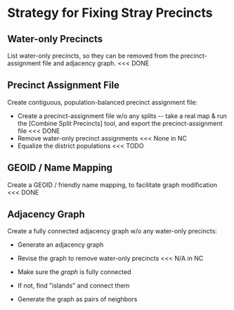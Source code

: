 # Strategy for Fixing Stray Precincts

## Water-only Precincts

List water-only precincts, so they can be removed from the precinct-assignment file and adjacency graph. <<< DONE

## Precinct Assignment File

Create contiguous, population-balanced precinct assignment file:

* Create a precinct-assignment file w/o any splits -- take a real map & run the [Combine Split Precincts] tool, and export the precinct-assignment file <<< DONE
* Remove water-only precinct assignments <<< None in NC
* Equalize the district populations <<< TODO

## GEOID / Name Mapping

Create a GEOID / friendly name mapping, to facilitate graph modification <<< DONE

## Adjacency Graph

Create a fully connected adjacency graph w/o any water-only precincts:

* Generate an adjacency graph
* Revise the graph to remove water-only precincts <<< N/A in NC
* Make sure the *graph* is fully connected
* If not, find "islands" and connect them

* Generate the graph as pairs of neighbors
